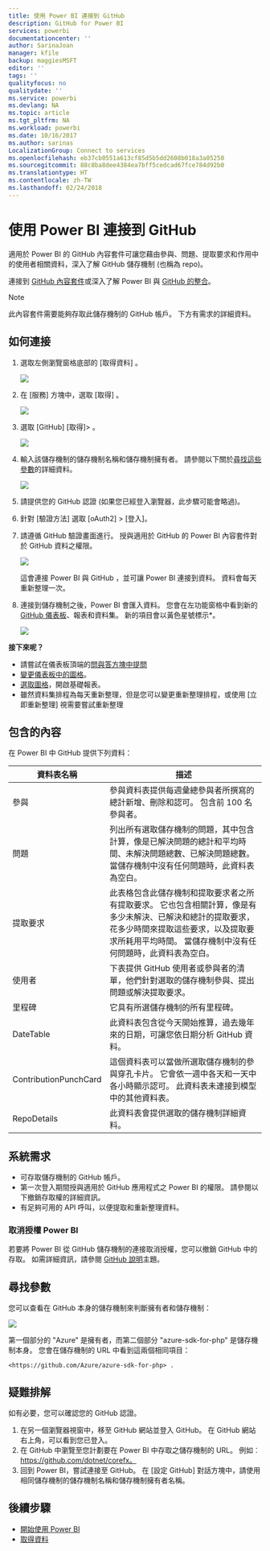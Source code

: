 ```yaml
---
title: 使用 Power BI 連接到 GitHub
description: GitHub for Power BI
services: powerbi
documentationcenter: ''
author: SarinaJoan
manager: kfile
backup: maggiesMSFT
editor: ''
tags: ''
qualityfocus: no
qualitydate: ''
ms.service: powerbi
ms.devlang: NA
ms.topic: article
ms.tgt_pltfrm: NA
ms.workload: powerbi
ms.date: 10/16/2017
ms.author: sarinas
LocalizationGroup: Connect to services
ms.openlocfilehash: eb37cb0551a613cf85d5b5dd2608b018a3a05250
ms.sourcegitcommit: 88c8ba8dee4384ea7bff5cedcad67fce784d92b0
ms.translationtype: HT
ms.contentlocale: zh-TW
ms.lasthandoff: 02/24/2018
---
```

# <a name="connect-to-github-with-power-bi"></a>使用 Power BI 連接到 GitHub
適用於 Power BI 的 GitHub 內容套件可讓您藉由參與、問題、提取要求和作用中的使用者相關資料，深入了解 GitHub 儲存機制 (也稱為 repo)。

連接到 [GitHub 內容套件](https://app.powerbi.com/getdata/services/github)或深入了解 Power BI 與 [GitHub 的整合](https://powerbi.microsoft.com/integrations/github)。

>[!NOTE]
>此內容套件需要能夠存取此儲存機制的 GitHub 帳戶。 下方有需求的詳細資料。

## <a name="how-to-connect"></a>如何連接
1. 選取左側瀏覽窗格底部的 [取得資料]  。
   
   ![](media/service-connect-to-github/pbi_getdata.png) 
2. 在 [服務]  方塊中，選取 [取得] 。
   
   ![](media/service-connect-to-github/pbi_get_services.png) 
3. 選取 [GitHub] [取得]\> 。
   
   ![](media/service-connect-to-github/github.png)
4. 輸入該儲存機制的儲存機制名稱和儲存機制擁有者。 請參閱以下關於[尋找這些參數](#FindingParams)的詳細資料。
   
   ![](media/service-connect-to-github/pbi_github1.png)
5. 請提供您的 GitHub 認證 (如果您已經登入瀏覽器，此步驟可能會略過)。 
6. 針對 [驗證方法] 選取 [oAuth2] \> [登入]。 
7. 請遵循 GitHub 驗證畫面進行。 授與適用於 GitHub 的 Power BI 內容套件對於 GitHub 資料之權限。
   
   ![](media/service-connect-to-github/github_authorize.png)
   
   這會連接 Power BI 與 GitHub ，並可讓 Power BI 連接到資料。  資料會每天重新整理一次。
8. 連接到儲存機制之後，Power BI 會匯入資料。 您會在左功能窗格中看到新的 [GitHub 儀表板](https://powerbi.microsoft.com/integrations/github)、報表和資料集。 新的項目會以黃色星號標示\*。
   
   ![](media/service-connect-to-github/pbi_githubdash.png)

**接下來呢？**

* 請嘗試在儀表板頂端的[問與答方塊中提問](power-bi-q-and-a.md)
* [變更儀表板中的圖格](service-dashboard-edit-tile.md)。
* [選取圖格](service-dashboard-tiles.md)，開啟基礎報表。
* 雖然資料集排程為每天重新整理，但是您可以變更重新整理排程，或使用 [立即重新整理] 視需要嘗試重新整理

## <a name="whats-included"></a>包含的內容
在 Power BI 中 GitHub 提供下列資料：     

| 資料表名稱 | 描述 |
| --- | --- |
| 參與 |參與資料表提供每週彙總參與者所撰寫的總計新增、刪除和認可。 包含前 100 名參與者。 |
| 問題 |列出所有選取儲存機制的問題，其中包含計算，像是已解決問題的總計和平均時間、未解決問題總數、已解決問題總數。 當儲存機制中沒有任何問題時，此資料表為空白。 |
| 提取要求 |此表格包含此儲存機制和提取要求者之所有提取要求。 它也包含相關計算，像是有多少未解決、已解決和總計的提取要求，花多少時間來提取這些要求，以及提取要求所耗用平均時間。 當儲存機制中沒有任何問題時，此資料表為空白。 |
| 使用者 |下表提供 GitHub 使用者或參與者的清單，他們針對選取的儲存機制參與、提出問題或解決提取要求。 |
| 里程碑 |它具有所選儲存機制的所有里程碑。 |
| DateTable |此資料表包含從今天開始推算，過去幾年來的日期，可讓您依日期分析 GitHub 資料。 |
| ContributionPunchCard |這個資料表可以當做所選取儲存機制的參與穿孔卡片。 它會依一週中各天和一天中各小時顯示認可。 此資料表未連接到模型中的其他資料表。 |
| RepoDetails |此資料表會提供選取的儲存機制詳細資料。 |

## <a name="system-requirements"></a>系統需求
* 可存取儲存機制的 GitHub 帳戶。  
* 第一次登入期間授與適用於 GitHub 應用程式之 Power BI 的權限。 請參閱以下撤銷存取權的詳細資訊。  
* 有足夠可用的 API 呼叫，以便提取和重新整理資料。  

### <a name="de-authorize-power-bi"></a>取消授權 Power BI
若要將 Power BI 從 GitHub 儲存機制的連接取消授權，您可以撤銷 GitHub 中的存取。 如需詳細資訊，請參閱 [GitHub 說明](https://help.github.com/articles/keeping-your-ssh-keys-and-application-access-tokens-safe/#reviewing-your-authorized-applications-oauth)主題。

<a name="FindingParams"></a>

## <a name="finding-parameters"></a>尋找參數
您可以查看在 GitHub 本身的儲存機制來判斷擁有者和儲存機制：

![](media/service-connect-to-github/github_ownerrepo.png)

第一個部分的 "Azure" 是擁有者，而第二個部分 "azure-sdk-for-php" 是儲存機制本身。  您會在儲存機制的 URL 中看到這兩個相同項目：

    <https://github.com/Azure/azure-sdk-for-php> .

## <a name="troubleshooting"></a>疑難排解
如有必要，您可以確認您的 GitHub 認證。  

1. 在另一個瀏覽器視窗中，移至 GitHub 網站並登入 GitHub。 在 GitHub 網站右上角，可以看到您已登入。    
2. 在 GitHub 中瀏覽至您計劃要在 Power BI 中存取之儲存機制的 URL。 例如︰https://github.com/dotnet/corefx。  
3. 回到 Power BI，嘗試連接至 GitHub。 在 [設定 GitHub] 對話方塊中，請使用相同儲存機制的儲存機制名稱和儲存機制擁有者名稱。  

## <a name="next-steps"></a>後續步驟
* [開始使用 Power BI](service-get-started.md)
* [取得資料](service-get-data.md)

